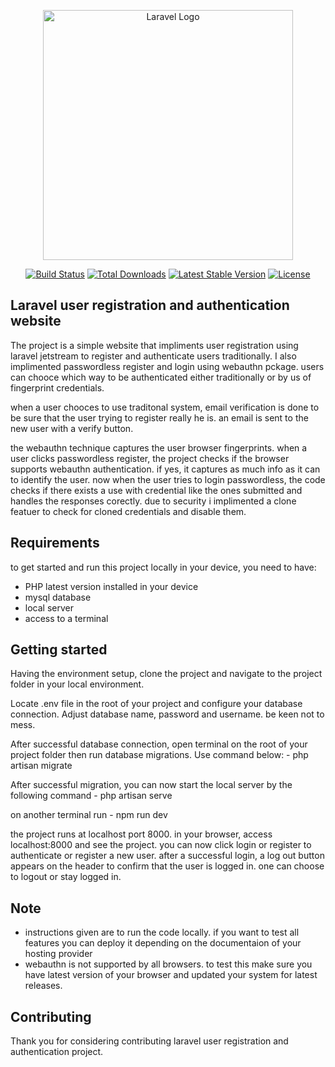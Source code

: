 <p align="center"><a href="https://laravel.com" target="_blank"><img src="https://raw.githubusercontent.com/laravel/art/master/logo-lockup/5%20SVG/2%20CMYK/1%20Full%20Color/laravel-logolockup-cmyk-red.svg" width="400" alt="Laravel Logo"></a></p>

<p align="center">
<a href="https://github.com/laravel/framework/actions"><img src="https://github.com/laravel/framework/workflows/tests/badge.svg" alt="Build Status"></a>
<a href="https://packagist.org/packages/laravel/framework"><img src="https://img.shields.io/packagist/dt/laravel/framework" alt="Total Downloads"></a>
<a href="https://packagist.org/packages/laravel/framework"><img src="https://img.shields.io/packagist/v/laravel/framework" alt="Latest Stable Version"></a>
<a href="https://packagist.org/packages/laravel/framework"><img src="https://img.shields.io/packagist/l/laravel/framework" alt="License"></a>
</p>

## Laravel user registration and authentication website

The project is a simple website that impliments user registration using laravel jetstream to register and authenticate users traditionally. I also implimented passwordless register and login using webauthn pckage. users can chooce which way to be authenticated either traditionally or by us of fingerprint credentials.

when a user chooces to use traditonal system, email verification is done to be sure that the user trying to register really he is. an email is sent to the new user with a verify button.

the webauthn technique captures the user browser fingerprints. when a user clicks passwordless register, the project checks if the browser supports webauthn authentication. if yes, it captures as much info as it can to identify the user. now when the user tries to login passwordless, the code checks if there exists a use with credential like the ones submitted and handles the responses corectly. due to security i implimented a clone featuer to check for cloned credentials and disable them.


## Requirements
to get started and run this project locally in your device, you need to have:
- PHP latest version installed in your device 
- mysql database 
- local server
- access to a terminal


## Getting started

Having the environment setup, clone the project and navigate to the project folder in your local environment.

Locate .env file in the root of your project and configure your database connection. Adjust database name, password and username. be keen not to mess.

After successful database connection, open terminal on the root of your project folder then run database migrations. Use command below:
    - php artisan migrate

After successful migration, you can now start the local server by the following command
     - php artisan serve

on another terminal run
     - npm run dev

the project runs at localhost port 8000. in your browser, access localhost:8000 and see the project.
you can now click login or register to authenticate or register a new user.
after a successful login, a log out button appears on the header to confirm that the user is logged in. one can choose to logout or stay logged in.




## Note

  -  instructions given are to run the code locally. if you want to test all features you can deploy it depending on the documentaion of your hosting provider
  -  webauthn is not supported by all browsers. to test this make sure you have latest version of your browser and updated your system for latest releases.


## Contributing

Thank you for considering contributing laravel user registration and authentication project.

